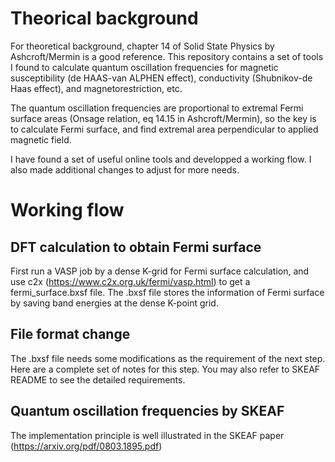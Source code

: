 # Theorical background
For theoretical background, chapter 14 of Solid State Physics by Ashcroft/Mermin is a good reference.
This repository contains a set of tools I found to calculate quantum oscillation frequencies for magnetic susceptibility (de HAAS-van ALPHEN effect), conductivity (Shubnikov-de Haas effect), and magnetorestriction, etc.

The quantum oscillation frequencies are proportional to extremal Fermi surface areas (Onsage relation, eq 14.15 in Ashcroft/Mermin), so the key is to calculate Fermi surface, and find extremal area perpendicular to applied magnetic field.

I have found a set of useful online tools and developped a working flow. I also made additional changes to adjust for more needs.

# Working flow
## DFT calculation to obtain Fermi surface
First run a VASP job by a dense K-grid for Fermi surface calculation, and use c2x (https://www.c2x.org.uk/fermi/vasp.html) to get a fermi_surface.bxsf file. The .bxsf file stores the information of Fermi surface by saving band energies at the dense K-point grid.
## File format change
The .bxsf file needs some modifications as the requirement of the next step. Here are a complete set of notes for this step. You may also refer to SKEAF README to see the detailed requirements. 
## Quantum oscillation frequencies by SKEAF
The implementation principle is well illustrated in the SKEAF paper (https://arxiv.org/pdf/0803.1895.pdf)
